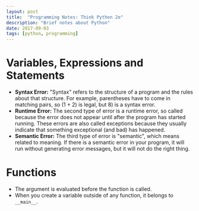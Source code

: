 ```yaml
---
layout: post
title:  "Programming Notes: Think Python 2e"
description: "Brief notes about Python"
date: 2017-09-03
tags: [python, programming]
---
```


# Variables, Expressions and Statements

- **Syntax Error:** "Syntax" refers to the structure of a program and the rules about that structure. For example, parentheses have to come in matching pairs, so (1 + 2) is legal, but 8) is a syntax error.
- **Runtime Error:** The second type of error is a runtime error, so called because the error does not appear until after the program has started running. These errors are also called exceptions because they usually indicate that something exceptional (and bad) has happened.
- **Semantic Error:** The third type of error is "semantic", which means related to meaning. If there is a semantic error in your program, it will run without generating error messages, but it will not do the right thing.

# Functions

- The argument is evaluated before the function is called.
- When you create a variable outside of any function, it belongs to `__main__`.
